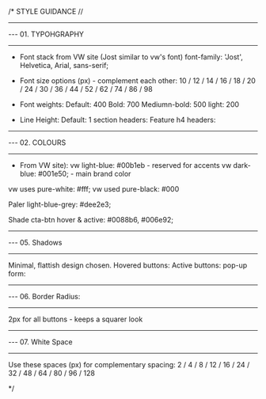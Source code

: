 /* STYLE GUIDANCE //

*******************
--- 01. TYPOHGRAPHY
*******************

- Font stack from VW site (Jost similar to vw's font)
font-family: 'Jost', Helvetica, Arial, sans-serif;

- Font size options (px) - complement each other:
10 / 12 / 14 / 16 / 18 / 20 / 24 / 30 / 36 / 44 / 52 / 62 / 74 / 86 / 98

- Font weights: 
Default: 400
Bold: 700
Mediumn-bold: 500 
light: 200 

- Line Height:
Default: 1
section headers:
Feature h4 headers:

***************
--- 02. COLOURS
***************

- From VW site):
vw light-blue: #00b1eb - reserved for accents
vw dark-blue: #001e50; - main brand color

vw uses pure-white: #fff;
vw used pure-black: #000

Paler light-blue-grey: #dee2e3;

Shade cta-btn hover & active: #0088b6, #006e92;


**********************
--- 05. Shadows
**********************
Minimal, flattish design chosen.
Hovered buttons:
Active buttons:
pop-up form:

**********************
--- 06. Border Radius: 
**********************
2px for all buttons - keeps a squarer look

**********************
--- 07. White Space
**********************

Use these spaces (px) for complementary spacing:
2 / 4 / 8 / 12 / 16 / 24 / 32 / 48 / 64 / 80 / 96 / 128

*/
